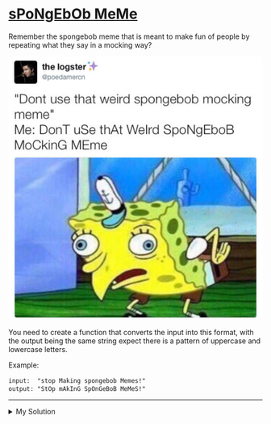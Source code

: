 # [sPoNgEbOb MeMe](https://www.codewars.com/kata/5982619d2671576e90000017)

Remember the spongebob meme that is meant to make fun of people by repeating what they say in a mocking way?

!["Dont use that weird spongebob mocking meme" Me: DonT uSe thAt WeIrd SpoNgEboB MoCkinG MEme](/images/sPoNgEbOb_MeMe.jpg)

You need to create a function that converts the input into this format, with the output being the same string expect there is a pattern of uppercase and lowercase letters.

Example:

    input:  "stop Making spongebob Memes!"
    output: "StOp mAkInG SpOnGeBoB MeMeS!"

---

<details><summary>My Solution</summary>

```js
function spongeMeme(sentence) {
  return sentence
    .split('')
    .map((char, i) => (i % 2 ? char.toLowerCase() : char.toUpperCase()))
    .join('')
}
```

</details>
